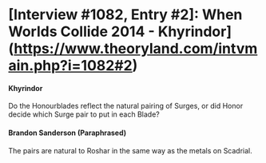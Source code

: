 # [Interview #1082, Entry #2]: When Worlds Collide 2014 - Khyrindor](https://www.theoryland.com/intvmain.php?i=1082#2)

#### Khyrindor

Do the Honourblades reflect the natural pairing of Surges, or did Honor decide which Surge pair to put in each Blade?

#### Brandon Sanderson (Paraphrased)

The pairs are natural to Roshar in the same way as the metals on Scadrial.

